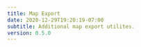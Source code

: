 ```yaml
---
title: Map Export
date: 2020-12-29T19:20:19-07:00
subtitle: Additional map export utilites.
version: 0.5.0
---
```

